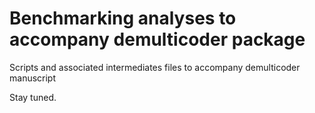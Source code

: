 # Benchmarking analyses to accompany demulticoder package 
Scripts and associated intermediates files to accompany demulticoder manuscript

Stay tuned. 
